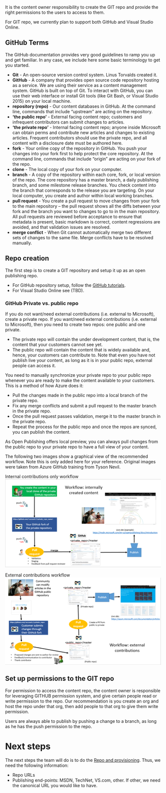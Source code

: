 It is the content owner responsibility to create the GIT repo and provide the right permissions to the users to access to them. 

For GIT repo, we currently plan to support both GitHub and Visual Studio Online.


## GitHub Terms ##
The GitHub documentation provides very good guidelines to ramp you up and get familiar. In any case, we include here some basic terminology to get you started.

- **Git** - An open-source version control system. Linus Torvalds created it.
- **GitHub** - A company that provides open source code repository hosting as a service. We are using their service as a content management system. GitHub is built on top of Git. To interact with GitHub, you can use their web interface or install Git tools (like Git Bash, or Visual Studio 2015) on your local machine.
- **repository (repo)** - Our content databases in GitHub. At the command line, commands that include “upstream” are acting on the repository. 
- **‘the public repo’** - External facing content repo; customers and infrequent contributors can submit changes to articles.
- **‘the private repo’** - Internal facing content repo; anyone inside Microsoft can obtain perms and contribute new articles and changes to existing articles. Frequent contributors should use the private repo, and all content with a disclosure date must be authored here.
- **fork** - Your online copy of the repository in GitHub. You push your changes into your fork first to help protect the core repository. At the command line, commands that include “origin” are acting on your fork of the repo.
- **clone** - The local copy of your fork on your computer. 
- **branch** - A copy of the repository within each core, fork, or local version of the repo. The core repository has a master branch, a daily publishing branch, and some milestone release branches. You check content into the branch that corresponds to the release you are targeting. On your local computer, you create and author within local working branches.
- **pull request** - You create a pull request to move changes from your fork to the main repository – the pull request shows all the diffs between your fork and the branch you want to changes to go to in the main repository. All pull requests are reviewed before acceptance to ensure that metadata is present, basic markdown is correct, content regressions are avoided, and that validation issues are resolved.
- **merge conflict** - When Git cannot automatically merge two different sets of changes to the same file. Merge conflicts have to be resolved manually.


## Repo creation ##

The first step is to create a GIT repository and setup it up as an open publishing repo.

- For GitHub repository setup, follow the [GitHub tutorials](https://help.github.com/articles/set-up-git/). 
- For Visual Studio Online see (TBD).


### GitHub Private vs. public repo ###

If you do not want/need external contributions (i.e. external to Microsoft), create a private repo.
If you want/need external contributions (i.e. external to Microsoft), then you need to create two repos: one public and one private.

- The private repo will contain the under development content, that is, the content that your customers cannot see yet. 
- The public repo will contain the content that is widely available and, hence, your customers can contribute to. Note that even you have not publish live your content, as long as it is in your public repo, external people can access it. 

You need to manually synchronize your private repo to your public repo whenever you are ready to make the content available to your customers. This is a method of how Azure does it:  

- Pull the changes made in the public repo into a local branch of the private repo. 
- Fix any merge conflicts and submit a pull request to the master branch in the private repo. 
- Once the pull request passes validation, merge it to the master branch in the private repo. 
- Repeat the process for the public repo and once the repos are synced, you can publish the content.
 
As Open Publishing offers local preview, you can always pull changes from the public repo to your private repo to have a full view of your content. 

The following two images show a graphical view of the recommended workflow. Note this is only added here for your reference. Original images were taken from Azure GitHub training from Tyson Nevil.

Internal contributions only workflow
![Internal created content](../images/GitHub_InternalWorkflow.png)

External contributions workflow
![Internal created content](../images/GitHub_ExternalWorkflow.png)

## Set up permissions to the GIT repo
For permission to access the content repo, the content owner is responsible for leveraging GITHUB permission system, and give certain people read or write permission to the repo. Our recommendation is you create an org and host the repo under that org, then add people to that org to give them write permission.

Users are always able to publish by pushing a change to a branch, as long as he has the push permission to the repo.


# Next steps #
The next steps the team will do is to do the [Repo and provisioning](repo-provision.md). Thus, we need the following information:

- Repo URLs
- Publishing end-points: MSDN, TechNet, VS.com, other. If other, we need the canonical URL you would like to have.